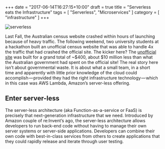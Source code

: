 +++
date = "2017-06-14T16:27:15+10:00"
draft = true
title = "Serverless eats the Infrastructure"
tags = [ "Serverless", "Microservices" ]
category = [ "infrastructure" ]
+++

![serverless](/images/serverless.jpeg)

Last Fall, the Australian census website crashed within hours of launching because of heavy traffic. The following weekend, two university students at a hackathon built an unofficial census website that was able to handle 4x the traffic that had crashed the official site. The kicker here? The [unofficial site][unofficial-link] was built for a grand total of ~$400, about $10 million less than what the Australian government had spent on the official site!
The real story here isn’t about governmental waste. It is about what a small team, in a short time and apparently with little prior knowledge of the cloud could accomplish — provided they had the right infrastructure technology — which in this case was AWS Lambda, Amazon’s server-less offering.

## Enter server-less
The server-less architecture (aka Function-as-a-service or FaaS) is precisely that next-generation infrastructure that we need.
Introduced by Amazon couple of re:Invent’s ago, the server-less architecture allows developers to run back-end code without having to manage their own server systems or server-side applications. Developers can combine their own code with best-in-class services from others to create applications that they could rapidly release and iterate through user testing.

[unofficial-link]:  https://amaysim.com.au